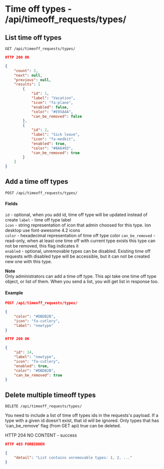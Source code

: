 Time off types - /api/timeoff_requests/types/
==========================================================

## List time off types

`GET /api/timeoff_requests/types/`

```json
HTTP 200 OK

{
    "count": 2,
    "next": null,
    "previous": null,
    "results": [
        {
            "id": 1,
            "label": "Vacation",
            "icon": "fa-plane",
            "enabled": false,
            "color": "#E95A4A",
            "can_be_removed": false
        },
        {
            "id": 2,
            "label": "Sick leave",
            "icon": "fa-medkit",
            "enabled": true,
            "color": "#8A6493",
            "can_be_removed": true
        }
    ]
}

```


## Add a time off types

`POST /api/timeoff_requests/types/`

#### Fields

`id`    - optional, when you add id, time off type will be updated instead of create
`label` - time off type label  
`icon`  - string representation of icon that admin choosed for this type. Ion desktop use font-awesome 4.2 icons  
`color` - hexadecimal representation of time off type color
`can_be_removed` - read-only, when at least one time off with current type exists this type can not be removed, this flag indicates it  
`enabled` - optional, unremovable types can be disabled. Existing time off requests with disabled type will be accessible, but it can not be created new one with this type.  

__Note__  
Only administrators can add a time off type. This api take one time off type object, or list of them. When you send a list, you will get list in response too.

#### Example

```json
POST /api/timeoff_requests/types/

{
    "color": "#DBDB2B",
    "icon": "fa-cutlery",
    "label": "newtype"
}
```

```json
HTTP 200 OK

{
    "id": 14,
    "label": "newtype",
    "icon": "fa-cutlery",
    "enabled": true,
    "color": "#DBDB2B",
    "can_be_removed": true
}

```

## Delete multiple timeoff types

`DELETE /api/timeoff_requests/types/`

You need to include a list of time off types ids in the requests's payload.
If a type with a given id doesn't exist, that id will be ignored.
Only types that has 'can_be_remove' flag (from GET api) true can be deleted.

HTTP 204 NO CONTENT - success
```json
HTTP 403 FORBIDDEN

{
    "detail": "List contains unremovable types: 1, 2, ..."
}

```
